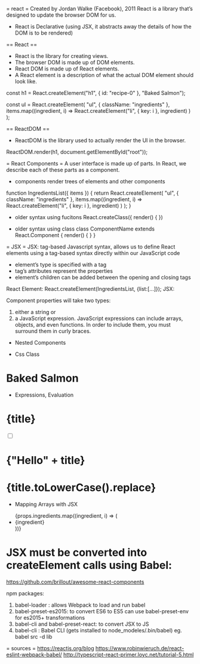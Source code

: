 = react =
Created by Jordan Walke (Facebook), 2011
React is a library that’s designed to update the browser DOM for us.


- React is Declarative (using JSX, it abstracts away the details of how the DOM is to be rendered)



== React ==
- React is the library for creating views.
- The browser DOM is made up of DOM elements.
- React DOM is made up of React elements.
- A React element is a description of what the actual DOM element should look like.

const h1 = React.createElement("h1", { id: "recipe-0" }, "Baked Salmon");

const ul = React.createElement(
  "ul",
  { className: "ingredients" },
  items.map((ingredient, i) =>
    React.createElement("li", { key: i }, ingredient)
  )
);

== ReactDOM ==
- ReactDOM is the library used to actually render the UI in the browser.

ReactDOM.render(h1, document.getElementById("root"));


= React Components =
A user interface is made up of parts. In React, we describe each of these parts as a component.
- components render trees of elements and other components

function IngredientsList({ items }) {
  return React.createElement(
    "ul",
    { className: "ingredients" },
    items.map((ingredient, i) =>
      React.createElement("li", { key: i }, ingredient)
    )
  );
}

- older syntax using fucitons
React.createClass({ render() { })

- older syntax using class
class ComponentName extends React.Component {
  render() {
  }
}


= JSX =
JSX: tag-based Javascript syntax, allows us to define React elements using a tag-based syntax directly within our JavaScript code
- element’s type is specified with a tag
- tag’s attributes represent the properties
- element’s children can be added between the opening and closing tags

React Element: React.createElement(IngredientsList, {list:[...]});
JSX:           <IngredientsList list={[...]} />

Component properties will take two types:
1. either a string or
2. a JavaScript expression. JavaScript expressions can include arrays, objects, and even functions. In order to include them, you must surround them in curly braces.

- Nested Components
<IngredientsList>
  <Ingredient />
  <Ingredient />
  <Ingredient />
</IngredientsList>

- Css Class
<h1 className="fancy">Baked Salmon</h1>

- Expressions, Evaluation
<h1>{title}</h1>
<input type="checkbox" defaultChecked={false} />
<h1>{"Hello" + title}</h1>
<h1>{title.toLowerCase().replace}</h1>

- Mapping Arrays with JSX
<ul>
  {props.ingredients.map((ingredient, i) => (
    <li key="{i}">{ingredient}</li>
  ))}
</ul>

# JSX must be converted into createElement calls using Babel:





https://github.com/brillout/awesome-react-components

npm packages:
1) babel-loader : allows Webpack to load and run babel
2) babel-preset-es2015: to convert ES6 to ES5
  can use babel-preset-env for es2015+ transformations
3) babel-cli and babel-preset-react: to convert JSX to JS
4) babel-cli : Babel CLI (gets installed to node_modeles/.bin/babel)
eg.
  babel src -d lib


= sources =
https://reactjs.org/blog
https://www.robinwieruch.de/react-eslint-webpack-babel/
http://typescript-react-primer.loyc.net/tutorial-5.html
